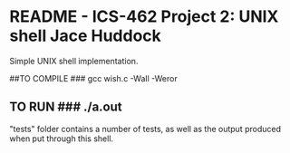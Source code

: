 # README - ICS-462 Project 2: UNIX shell Jace Huddock

Simple UNIX shell implementation.

##TO COMPILE ### gcc wish.c -Wall -Weror   
## TO RUN ### ./a.out

"tests" folder contains a number of tests, as well as the output produced when put through this shell. 


